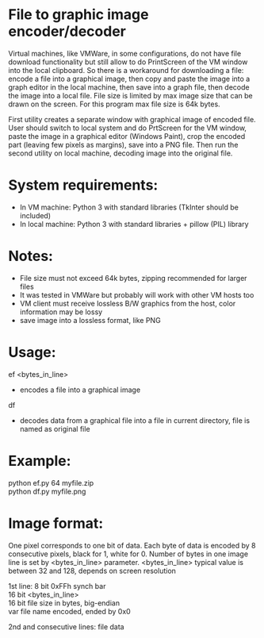 File to graphic image encoder/decoder
=====================================

Virtual machines, like VMWare, in some configurations, do not have file download
functionality but still allow to do PrintScreen of the VM window into the local clipboard.
So there is a workaround for downloading a file: encode a file into a graphical image,
then copy and paste the image into a graph editor in the local machine,
then save into a graph file, then decode the image into a local file.
File size is limited by max image size that can be drawn on the screen.
For this program max file size is 64k bytes.

First utility creates a separate window with graphical image of encoded file.
User should switch to local system and do PrtScreen for the VM window, paste the image in
a graphical editor (Windows Paint), crop the encoded part (leaving few pixels as margins),
save into a PNG file. 
Then run the second utility on local machine, decoding image into the original file.

System requirements:
===================
 - In VM machine: Python 3 with standard libraries (TkInter should be included)
 - In local machine: Python 3 with standard libraries + pillow (PIL) library

Notes:
=====
 - File size must not exceed 64k bytes, zipping recommended for larger files
 - It was tested in VMWare but probably will work with other VM hosts too
 - VM client must receive lossless B/W graphics from the host, color information may be lossy
 - save image into a lossless format, like PNG

Usage:
=====
ef <bytes_in_line> <filename>  
 - encodes a file into a graphical image

df <imagefile>  
 - decodes data from a graphical file into a file in current directory, file is named as original file

Example:
========
python ef.py 64 myfile.zip  
python df.py myfile.png

Image format:
=================
One pixel corresponds to one bit of data.
Each byte of data is encoded by 8 consecutive pixels, black for 1, white for 0.
Number of bytes in one image line is set by <bytes_in_line> parameter.
<bytes_in_line> typical value is between 32 and 128, depends on screen resolution

1st line:
8 bit   0xFFh synch bar  
16 bit  <bytes_in_line>  
16 bit  file size in bytes, big-endian  
var     file name encoded, ended by 0x0  

2nd and consecutive lines:
file data  
